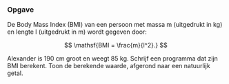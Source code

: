 ### Opgave

De Body Mass Index (BMI) van een persoon met massa m (uitgedrukt in kg) en lengte l (uitgedrukt in m) wordt gegeven door:

$$
\mathsf{BMI = \frac{m}{l^2}.}
$$

Alexander is 190 cm groot en weegt 85 kg. Schrijf een programma dat zijn BMI berekent. Toon de berekende waarde, afgerond naar een natuurlijk getal.
